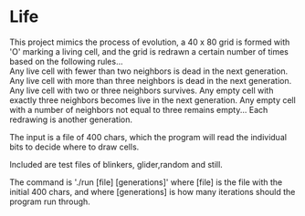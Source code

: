# Life
This project mimics the process of evolution, 
a 40 x 80 grid is formed with 'O' marking a living cell, and the grid is redrawn a certain 
number of times based on the following rules...  
Any live cell with fewer than two neighbors is dead in the next generation.
Any live cell with more than three neighbors is dead in the next generation.
Any live cell with two or three neighbors survives.
Any empty cell with exactly three neighbors becomes live in the next generation.
Any empty cell with a number of neighbors not equal to three remains empty...
Each redrawing is another generation. 

The input is a file of 400 chars, which the program will read the individual bits to decide where to draw 
cells.

Included are test files of blinkers, glider,random and still. 

The command is './run [file] [generations]'
where [file] is the file with the initial 400 chars, and where [generations] is how many iterations
should the program run through.
